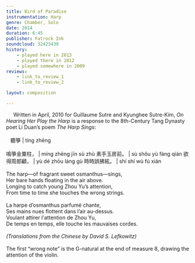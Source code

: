 ```yaml
---
title: Bird of Paradise
instrumentation: Harp
genre: Chamber, Solo
date: 2014
duration: 6:45
publisher: Fatrock Ink 
soundcloud: 32423439
history:
    - played here in 2013
    - played there in 2012
    - played somewhere in 2009
reviews: 
    - link_to_review_1
    - link_to_review_2

layout: composition

---
```


&nbsp; &nbsp; &nbsp;Written in April, 2010 for Guillaume Sutre and Kyunghee Sutre-Kim, *On Hearing Her Play the Harp* is a response to the 8th-Century Tang Dynasty poet Li Duan’s poem *The Harp Sings*:
<br><br>&nbsp; &nbsp;聽箏	        |     tíng zhēng
<br><br>鳴箏金粟柱，	| míng zhēng jīn sù zhù 
素手玉房前。	| sù shǒu yù fáng qián
欲得周郎顧，	| yù dé zhōu láng gù
時時誤拂絃。	| shí shí wù fú xián
<br><br>The harp—of fragrant sweet osmanthus—sings,
<br>Her bare hands floating in the air above.
<br>Longing to catch young Zhou Yu’s attention,
<br>From time to time she touches the wrong strings.
<br><br>La harpe d’osmanthus parfumé chante,
<br>Ses mains nues flottent dans l’air au-dessus.
<br>Voulant attirer l'attention de Zhou Yu,
<br>De temps en temps, elle touche les mauvaises cordes.
<br><br>*(Translations from the Chinese by David S. Lefkowitz)*
<br><br>The first “wrong note” is the G-natural at the end of measure 8, drawing the attention of the violin.
